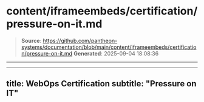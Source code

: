 # content/iframeembeds/certification/pressure-on-it.md

> **Source**: https://github.com/pantheon-systems/documentation/blob/main/content/iframeembeds/certification/pressure-on-it.md
> **Generated**: 2025-09-04 18:08:36

---

---
title: WebOps Certification
subtitle: "Pressure on IT"
---

<Partial file="certification-guide/pressure-on-it.md" />
